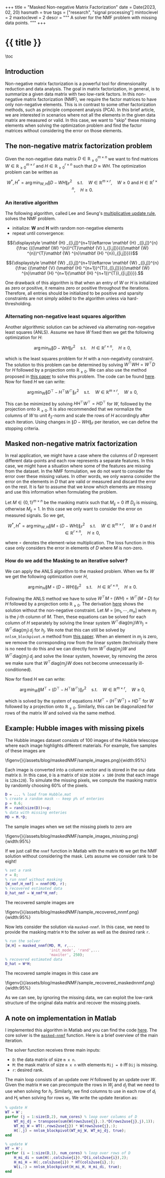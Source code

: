 +++
title = "Masked Non-negative Matrix Factorization"
date = Date(2023, 02, 20)
hasmath = true
tags = ["research", "signal processing"]
mintoclevel = 2
maxtoclevel = 2
descr = """
A solver for the NMF problem with missing data points.
"""
+++

# {{ title }}

\toc

## Introduction
Non-negative matrix factorization is a powerful tool for dimensionality reduction and data analysis. The goal  in matrix factorization, in general, is to summarize a given data matrix with two low-rank factors. In this non-negative matrix factorization (NMF), we require the factor matrices to have only non-negative elements. This is in contrast to some other factorization methods, such as principle component analysis (PCA). In this brief article, we are interested in scenarios where not all the elements in the given data matrix are measured or valid. In this case, we want to "skip" these missing elements when solving the optimization problem and find the factor matrices without considering the error on those elements.

## The non-negative matrix factorization problem 
Given the non-negative data matrix $D\in\mathbb{R}^{m\times n}_{\geq 0}$  we want to find matrices $W\in\mathbb{R}^{m\times r}_{\geq 0}$ and $H\in\mathbb{R}^{r\times n}_{\geq 0}$  such that $D\approx WH$. The optimization problem can be written as 

$$ W^{\ast}, H^{\ast} = \arg\min_{W,H} \|D-WH\|_{F}^2 \quad \text{s.t.} \quad W\in\mathbb{R}^{m\times r},\quad W\geq 0 \text{ and } H \in \mathbb{R}^{r\times n},\quad H\geq 0.$$

### An iterative algorithm
The following algorithm, called Lee and Seung's [multiplicative update rule](https://en.wikipedia.org/wiki/Multiplicative_weight_update_method), solves the  NMF problem. 
- initialize: **W** and **H** with random non-negative elements
- repeat until convergence:

$${\displaystyle \mathbf {H} _{[i,j]}^{n+1}\leftarrow \mathbf {H} _{[i,j]}^{n}{\frac {((\mathbf {W} ^{n})^{T}\mathbf {V} )_{[i,j]}}{((\mathbf {W} ^{n})^{T}\mathbf {W} ^{n}\mathbf {H} ^{n})_{[i,j]}}}}$$

$${\displaystyle \mathbf {W} _{[i,j]}^{n+1}\leftarrow \mathbf {W} _{[i,j]}^{n}{\frac {(\mathbf {V} (\mathbf {H} ^{n+1})^{T})_{[i,j]}}{(\mathbf {W} ^{n}\mathbf {H} ^{n+1}(\mathbf {H} ^{n+1})^{T})_{[i,j]}}}}.$$

One drawback of this algorithm is that when an entry of $W$ or $H$ is initialized as zero or positive, it remains zero or positive throughout the iterations. Therefore, all entries should be initialized to be positive and sparsity constraints are not simply added to the algorithm unless via hard-thresholding. 

### Alternating non-negative least squares algorithm

Another algorithmic solution can be achieved via alternating non-negative least squares (ANLS). Assume we have $W$ fixed then we get the following optimization for $H$:

$$\arg\min_{H} \|D-WH\|_{F}^2 \quad \text{s.t.} \quad H \in \mathbb{R}^{r\times n},\quad H\geq 0,$$

which is the least squares problem for $H$ with a non-negativity constraint. The solution to this problem can be determined by solving $W^\top W H=W^\top D$ for $H$ followed by a projection onto $\mathbb{R}_{\geq 0}$. We can also use the method proposed in [this paper](https://ieeexplore.ieee.org/document/4781130) to solve this problem. The code can be found [here](http://www.cc.gatech.edu/~hpark/software/nmf_bpas.zip). Now for fixed $H$ we can write:

$$\arg\min_{W} \|D^\top-H^\top W^\top\|_{F}^2 \quad \text{s.t.} \quad W \in \mathbb{R}^{m\times r},\quad W\geq 0,$$

This can be minimized by solving $H H^\top W^\top = H D^\top$ for $W$, followed by the projection onto $\mathbb{R}_{\geq 0}$. It is also recommended that we normalize the columns of $W$ to unit $\ell_2$-norm and scale the rows of $H$ accordingly after each iteration. Using changes in $\|D-WH\|_F$ per iteration, we can define the stopping criteria.

## Masked non-negative matrix factorization
In real application, we might have a case where the columns of $D$ represent different data-points and each row represents a separate features. In this case, we might have a situation where some of the features are missing from the dataset. In the NMF formulation, we do not want to consider the error over these missing values. In other words, we only wanna consider the error on the elements in $D$ that are valid or measured and discard the error on the rest. It is fair to assume that we know which elements are missing and use this information when formulating the problem.

Let $M\in\{0,1\}^{m\times n}$  be the masking matrix such that $M_{ij}=0$ iff $D_{ij}$ is missing, otherwise $M_{ij}=1$. In this case we only want to consider the error on measured signals. So we get,

$$ W^{\ast}, H^{\ast} = \arg\min_{W,H} \|M\circ(D-WH)\|_{F}^2 \quad \text{s.t.} \quad W\in\mathbb{R}^{m\times r},\quad W\geq 0 \text{ and } H \in \mathbb{R}^{r\times n},\quad H\geq 0,$$

where $\circ$ denotes the element-wise multiplication. The loss function in this case only considers the error in elements of $D$ where $M$ is non-zero.

### How do we add the Masking to an iterative solver?
We can apply the ANLS algorithm to the masked problem. When we fix $W$ we get the following optimization over $H$,

$$\arg\min_{H} \|M\circ(D-WH)\|_{F}^2 \quad \text{s.t.} \quad H \in \mathbb{R}^{r\times n},\quad H\geq 0.$$

Following the ANLS method we have to solve $W^\top M\circ(W H)=W^\top (M\circ D)$ for $H$ followed by a projection onto $\mathbb{R}_{\geq 0}$. The derivation [here](http://alexhwilliams.info/itsneuronalblog/2018/02/26/censored-lstsq/) shows the solution without the non-negative constraint. Let $M=[m_1,\cdots,m_n]$ where $m_j$ is the $j$-th column of $M$. Then, these equations can be solved for each column of  $H$ separately by solving the linear system $W^\top \mathrm{diag}(m_j) W\,h_j=W^\top \mathrm{diag}(m_j)\,d_j$  for $h_j$. We note that this can still be solved by `nnlsm_blockpivot.m` method from [this paper](https://ieeexplore.ieee.org/document/4781130). When an element in $m_j$ is zero,  we remove the corresponding row from the linear system (technically there is no need to do this and we can directly form $W^\top \mathrm{diag}(m_j) W$ and $W^\top \mathrm{diag}(m_j)\,d_j$ and solve the linear system, however, by removing the zeros we make sure that $W^\top \mathrm{diag}(m_j) W$ does not become unnecessarily ill-conditioned).

Now for fixed $H$ we can write:

$$\arg\min_{W} \|M^\top\circ(D^\top-H^\top W^\top)\|_{F}^2 \quad \text{s.t.} \quad W \in \mathbb{R}^{m\times r},\quad W\geq 0,$$

which is solved by the system of equations $H\,M^\top \circ (H^\top W^\top) = H D^\top$ for $W$ followed by a projection onto $\mathbb{R}_{\geq 0}$. Similarly, this can be diagonalized for rows of the matrix $W$ and solved via the same method.

## Example: Hubble images with missing pixels
The Hubble images dataset consists of 100 images of the Hubble telescope where each image highlights different materials. For example, five samples of these images are

\figenv{}{/assets/blog/maskedNMF/sample_images.png}{width:95%}

Each image is converted into a column vector and is stored in the our data matrix `D`. In this case, `D` is a matrix of size `16384 x 100` (note that each image is `128x128`). To simulate the missing pixels, we compute the masking matrix by randomly choosing 60% of the pixels.

```matlab
D = ... % load from Hubble.mat
% create a random mask -- keep p% of enteries
p = 0.6;
M = rand(size(D))<=p;
% data with missing enteries
MD = M.*D;
```
The sample images when we set the missing pixels to zero are

\figenv{}{/assets/blog/maskedNMF/sample_images_missing.png}{width:95%}

If we just call the `nnmf` function in Matlab with the matrix `MD` we get the NMF solution without considering the mask. Lets assume we consider rank to be eight!

```matlab
% set a rank
r = 8;
% run nnmf without masking
[W_nmf,H_nmf] = nnmf(MD, r);
% recovered estimated data
D_hat_nmf = W_nmf*H_nmf;
```
The recovered sample images are

\figenv{}{/assets/blog/maskedNMF/sample_recovered_nnmf.png}{width:95%}

Now lets consider the solution via `masked-nnmf`. In this case, we need to provide the masking matrix `M` to the solver as well as the desired rank `r`.

```matlab
% run the solver
[W,H] = masked_nnmf(MD, M, r,...
                    'init_mode', 'rand',...
                    'maxiter', 250);
% recovered estimated data
D_hat = W*H;
```
The recovered sample images in this case are

\figenv{}{/assets/blog/maskedNMF/sample_recovered_maskednnmf.png}{width:95%}

As we can see, by ignoring the missing data, we can exploit the low-rank structure of the original data matrix and recover the missing pixels.

## A note on implementation in Matlab
I implemented this algorithm in Matlab and you can find the code [here](https://github.com/amirhkhalilian/masked-nnmf). The core solver is the [`masked-nnmf`](https://github.com/amirhkhalilian/masked-nnmf/blob/main/solvers/masked_nnmf.m) function. Here is a brief overview of the main iteration.

The solver function receives three main inputs:
- `D`: the data matrix of size `m x n`.
- `M`: the mask matrix of size `m x n` with elements `Mij = 0` iff `Dij` is missing.
- `r`: desired rank.

The main loop consists of an update over $H$ followed by an update over $W$. Given the matrix `M` we can precompute the rows in $W_j$ and $d_j$ that we need to use when solving for $h_j$. Similarly, we find columns to use in each row of $d_i$ and $H_i$ when solving for rows  $w_i$. We write the  update iteration as:

```matlab
% update H
WT = W';
parfor (j = 1:size(D,2), num_cores) % loop over columns of D
	WT_mj_dj = transpose(sum(W(rows2use{j},:).*D(rows2use{j},j),1));
	WT_mj_W = WT(:,rows2use{j}) * W(rows2use{j},:);
	H(:,j) = nnlsm_blockpivot(WT_mj_W, WT_mj_dj, true);
end

% update W
HT = H';
parfor (i = 1:size(D,1), num_cores) % loop over rows of D
	H_mi_di = sum(H(:,cols2use{i}).*D(i,cols2use{i}),2);
	H_mi_H = H(:,cols2use{i}) * HT(cols2use{i},:);
	W(i,:) = nnlsm_blockpivot(H_mi_H, H_mi_di, true);
end
```
